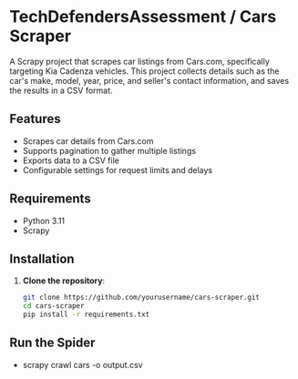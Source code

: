 # TechDefendersAssessment / Cars Scraper

A Scrapy project that scrapes car listings from Cars.com, specifically targeting Kia Cadenza vehicles. This project collects details such as the car's make, model, year, price, and seller's contact information, and saves the results in a CSV format.

## Features

- Scrapes car details from Cars.com
- Supports pagination to gather multiple listings
- Exports data to a CSV file
- Configurable settings for request limits and delays

## Requirements

- Python 3.11
- Scrapy

## Installation

1. **Clone the repository**:

   ```bash
   git clone https://github.com/yourusername/cars-scraper.git
   cd cars-scraper
   pip install -r requirements.txt
   ```
   
## Run the Spider

- scrapy crawl cars -o output.csv

